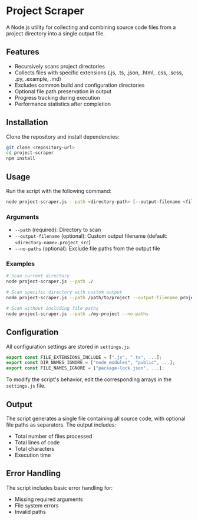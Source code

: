 # Project Scraper

A Node.js utility for collecting and combining source code files from a project directory into a single output file.

## Features

- Recursively scans project directories
- Collects files with specific extensions (.js, .ts, .json, .html, .css, .scss, .py, .example, .md)
- Excludes common build and configuration directories
- Optional file path preservation in output
- Progress tracking during execution
- Performance statistics after completion

## Installation

Clone the repository and install dependencies:

```bash
git clone <repository-url>
cd project-scraper
npm install
```

## Usage

Run the script with the following command:

```bash
node project-scraper.js --path <directory-path> [--output-filename <filename>] [--no-paths]
```

### Arguments

- `--path` (required): Directory to scan
- `--output-filename` (optional): Custom output filename (default: `<directory-name>.project_src`)
- `--no-paths` (optional): Exclude file paths from the output file

### Examples

```bash
# Scan current directory
node project-scraper.js --path ./

# Scan specific directory with custom output
node project-scraper.js --path /path/to/project --output-filename project_source.txt

# Scan without including file paths
node project-scraper.js --path ./my-project --no-paths
```

## Configuration

All configuration settings are stored in `settings.js`:

```javascript
export const FILE_EXTENSIONS_INCLUDE = [".js", ".ts", ...];
export const DIR_NAMES_IGNORE = ["node_modules", "public", ...];
export const FILE_NAMES_IGNORE = ["package-lock.json", ...];
```

To modify the script's behavior, edit the corresponding arrays in the `settings.js` file.

## Output

The script generates a single file containing all source code, with optional file paths as separators. The output includes:

- Total number of files processed
- Total lines of code
- Total characters
- Execution time

## Error Handling

The script includes basic error handling for:

- Missing required arguments
- File system errors
- Invalid paths
